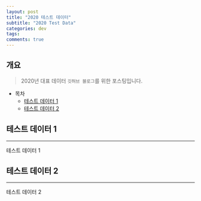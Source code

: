 ```yaml
---
layout: post
title: "2020 테스트 데이터"
subtitle: "2020 Test Data"
categories: dev
tags:
comments: true
---
```


## 개요

> 2020년 대표 데이터 `깃허브 블로그`를 위한 포스팅입니다.

- 목차
  - [테스트 데이터 1](#테스트-데이터-1)
  - [테스트 데이터 2](#테스트-데이터-2)

## 테스트 데이터 1

---

테스트 데이터 1

## 테스트 데이터 2

---

테스트 데이터 2
